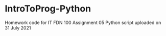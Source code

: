 # IntroToProg-Python
Homework code for IT FDN 100
Assignment 05 Python script uploaded on 31 July 2021

